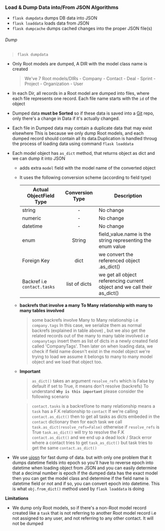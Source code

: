 ### Load & Dump Data into/From JSON Algorithms
- `flask dumpdata` dumps DB data into JSON
- `flask loaddata` loads data from JSON
- `flask dumpcache` dumps cached changes into the proper JSON file(s)

###### Dump

 >  `flask dumpdata`

- Only Root models are dumped, A DIR with the model class name is created

    > We've 7 Root models/DIRs
            - Company
            - Contact
            - Deal
            - Sprint
            - Project
            - Organization
            - User
- In each Dir, all records in a Root model are dumped into files, where each file represents one record.
Each file name starts with the `id` of the object

- Dumped data **must be Sorted** so if these data is saved into a [Git](https://git-scm.com/) repo, only there's a change
in Data if it's actually changed.

- Each file in Dumped data may contain a duplicate data that may exist elsewhere
This is because we only dump Root models, and each dumped record should contain
all its data.Duplication is handled throug the process of loading data using command
`flask loaddata`

- Each model object has `as_dict` method, that returns object as dict and we can dump it into JSON
    - adds extra `model` field with the model name of the converted object
    - It uses the following conversion scheme (according to field type)

        | Actual ObjectField Type   | Conversion Type             | Description |
        | ------------------------  |:---------------------------:|-------------|
        | string                    |      -                      |     No change
        | numeric                   |      -                      |     No change
        | datetime                  |      -                      |     No change
        | enum                      |      String                 | field_value.name is the string representing the enum value
        | Foreign Key               |      dict                   | we convert the referenced object .as_dict()
        |Backref i.e `contact.tasks`|      list of dicts          | we get all object referencing current object and we call their as_dict()

    - **backrefs that involve a many To Many relationship with many to many tables involved**
        > some backrefs involve Many to Many relationship i.e `company.tags`
        > In this case, we serialize them as normal backrefs (explained in table above)
        > , but we also get the related records out of the many to many table involved i.e `companytags`
        > insert them as list of dicts in a newly created field called 'CompanyTags'.
        > Then later on when loading data, we check if field name doesn't exist in the model object we're trying to load we assume it
        > belongs to many to many model object and we load that object too.

     - **Important**
        > `as_dict()` takes an argument `resolve_refs` which is False by default
        > if set to True, it means don't resolve (backrefs)
        > To understand **`Why is this important`** please consider the following scenario

        > `contact.tasks` is a backref/one to many relationship means a `task` has a F.K relationship to `contact`
        > If we're calling `contact.as_dict()` then to get all tasks as dicts embeded in the `contact` dictionary then
        > for each task we call `task.as_dict(resolve_refs=False)` otherwise if `resolve_refs` is True
        > `task.as_dict()` will try to resolve the F.K `contact.as_dict()` and we end up a dead lock / Stack error
        > where a contact tries to get `task_as_dict()` but task tries to get the same `contact.as_dict()`



- We use [ujosn](https://pypi.python.org/pypi/ujson) for fast dump of data. but with only one problem that it
dumps datetime fields into epoch so you'll have to reverse epoch into datetime when loading object from JSON
and you can easily determine that a decimal number is epoch if the dumped data has the exact model
then you can get the model class and determine if the field name is datetime field or not and if so, you can
convert epoch into datetime. This is what `obj.from_dict()` method used by `flask loaddata` is doing

**Limitations**
- We dump only Root models, so if there's a non-Root model record created like a `task` that is not referring to another Root model record
i.e not assigned to any user, and not referring to any other contact. It will not be dumped
